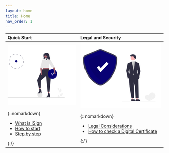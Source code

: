 ```yaml
---
layout: home
title: Home
nav_order: 1
---
```


| Quick Start | Legal and Security  |
| :---  | :---  |
| <img src="media\mediahub_quick_start.png" title="MediaHub_Quick_start.png" /> | <img src="media\mediahub_security.png" title="MediaHub_Security.png" /> |
| {::nomarkdown}<ul><li><a href="quickstart/what_is_isign" title="What is iSign">What is iSign</a></li><li><a href="quickstart/how_to_start" title="How to Start">How to start</a></li><li><a href="quickstart/step_by_step" title="Step by step">Step by step</a></li></ul>{:/} | {::nomarkdown}<ul><li><a href="legal_and_security/legal_considerations" title="Legal considerations">Legal Considerations</a></li><li><a href="legal_and_security/check_a_digital_certificate" title="How to check a Digital Certificate">How to check a Digital Certificate</a></li></ul>{:/}

